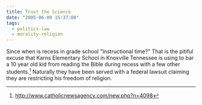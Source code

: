 ```yaml
---
title: Trust the Science
date: "2005-06-09 15:37:00"
tags:
  - politics-law
  - morality-religion
---
```

Since when is recess in grade school "Instructional time?"
That is the pitiful excuse that Karns Elementary School in Knoxville
Tennessee is using to bar a 10 year old kid from reading the Bible
during recess with a few other students.[^1] Naturally they have
been served with a federal lawsuit claiming they are restricting
his freedom of religion.

[^1]: http://www.catholicnewsagency.com/new.php?n=4098

